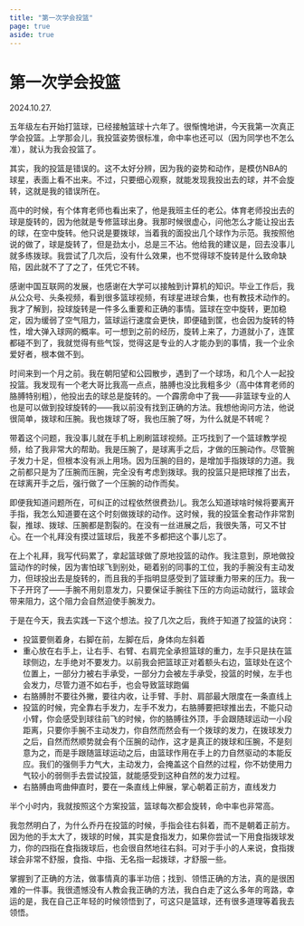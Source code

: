```yaml
---
title: "第一次学会投篮"
page: true
aside: true
---
```


# 第一次学会投篮

2024.10.27.

五年级左右开始打篮球，已经接触篮球十六年了。很惭愧地讲，今天我第一次真正学会投篮。上学那会儿，我投篮姿势很标准，命中率也还可以（因为同学也不怎么准），就认为我会投篮了。

其实，我的投篮是错误的。这不太好分辨，因为我的姿势和动作，是模仿NBA的球星，表面上看不出来。不过，只要细心观察，就能发现我投出去的球，并不会旋转，这就是我的错误所在。

高中的时候，有个体育老师也看出来了，他是我班主任的老公。体育老师投出去的球是旋转的，因为他就是专修篮球出身。我那时候很虚心，问他怎么才能让投出去的球，在空中旋转。他只说是要拨球，当着我的面投出几个球作为示范。我按照他说的做了，球是旋转了，但是劲太小，总是三不沾。他给我的建议是，回去没事儿就多练拨球。我尝试了几次后，没有什么效果，也不觉得球不旋转是什么致命缺陷，因此就不了了之了，任凭它不转。

感谢中国互联网的发展，也感谢在大学可以接触到计算机的知识。毕业工作后，我从公众号、头条视频，看到很多篮球视频，有球星进球合集，也有教技术动作的。我才了解到，投球旋转是一件多么重要和正确的事情。篮球在空中旋转，更加稳定，因为缓弱了空气阻力，篮球运行速度会更快，即便磕到筐，也会因为旋转的特性，增大弹入球网的概率。可一想到之前的经历，旋转上来了，力道就小了，连筐都碰不到了，我就觉得有些气馁，觉得这是专业的人才能办到的事情，我一个业余爱好者，根本做不到。

时间来到一个月之前。我在朝阳望和公园散步，遇到了一个球场，和几个人一起投投篮。我发现有一个老大哥比我高一点点，胳膊也没比我粗多少（高中体育老师的胳膊特别粗），他投出去的球总是旋转的。一个霹雳命中了我——非篮球专业的人也是可以做到投球旋转的——我以前没有找到正确的方法。我想他询问方法，他说很简单，拨球和压腕。我也拨球了呀，我也压腕了呀，为什么就是不转呢？

带着这个问题，我没事儿就在手机上刷刷篮球视频。正巧找到了一个篮球教学视频，给了我非常大的帮助。我是压腕了，是球离手之后，才做的压腕动作。尽管腕子发力十足，但根本没有派上用场。因为压腕的目的，是增加手指拨球的力道。我之前都只是为了压腕而压腕，完全没有考虑到拨球。我的投篮只是把球推了出去，在球离开手之后，强行做了一个压腕的动作而矣。

即便我知道问题所在，可纠正的过程依然很费劲儿。我怎么知道球啥时候将要离开手指，我怎么知道要在这个时刻做拨球的动作。这时候，我的投篮全套动作非常割裂，推球、拨球、压腕都是割裂的。在没有一丝进展之后，我很失落，可又不甘心。在一个礼拜没有摸过篮球后，我差不多都把这个事儿忘了。

在上个礼拜，我写代码累了，拿起篮球做了原地投篮的动作。我注意到，原地做投篮动作的时候，因为害怕球飞到别处，砸着别的同事的工位，我的手腕没有主动发力，但球投出去是旋转的，而且我的手指明显感受到了篮球重力带来的压力。我一下子开窍了——手腕不用刻意发力，只要保证手腕往下压的方向运动就行，篮球会带来阻力，这个阻力会自然迫使手腕发力。

于是在今天，我去实践一下这个想法。投了几次之后，我终于知道了投篮的诀窍：
- 投篮要侧着身，右脚在前，左脚在后，身体向左斜着
- 重心放在右手上，让右手、右臂、右肩完全承担篮球的重力，左手只是扶在篮球侧边，左手绝对不要发力。以前我会把篮球正对着额头右边，篮球处在这个位置上，一部分力被右手承受，一部分力会被左手承受，投篮的时候，左手也会发力，尽管力道不如右手，也会导致篮球跑偏
- 右胳膊肘不要往外撇，要往内收，让手臂、手肘、肩部最大限度在一条直线上
- 投篮的时候，完全靠右手发力，左手不发力，右胳膊要把球推出去，不能只动小臂，你会感受到球往前飞的时候，你的胳膊往外顶，手会跟随球运动一小段距离，只要你手腕不主动发力，你自然而然会有一个拨球的发力，在拨球发力之后，自然而然顺势就会有个压腕的动作，这才是真正的拨球和压腕，不是刻意为之，而是手跟随篮球运动之后，由篮球作用在手上的力自然驱动的本能反应。我们的强侧手力气大，主动发力，会掩盖这个自然的过程，你不妨使用力气较小的弱侧手去尝试投篮，就能感受到这种自然的发力过程。
- 右胳膊由弯曲伸直时，要在一条直线上伸展，掌心朝着正前方，直线发力

半个小时内，我就按照这个方案投篮，篮球每次都会旋转，命中率也非常高。

我忽然明白了，为什么乔丹在投篮的时候，手指会往右斜着，而不是朝着正前方。因为他的手太大了，拨球的时候，其实是食指发力，如果你尝试一下用食指拨球发力，你的四指在食指拨球后，也会很自然地往右斜。可对于手小的人来说，食指拨球会非常不舒服，食指、中指、无名指一起拨球，才舒服一些。

掌握到了正确的方法，做事情真的事半功倍；找到、领悟正确的方法，真的是很困难的一件事。我很遗憾没有人教会我正确的方法，我白白走了这么多年的弯路，幸运的是，我在自己正年轻的时候领悟到了，可这只是篮球，还有很多道理等着我去领悟。